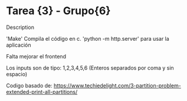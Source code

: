 # Tarea {3} - Grupo{6}
Description


'Make' Compila el código en c.
'python -m http.server' para usar la aplicación

Falta mejorar el frontend

Los inputs son de tipo:
1,2,3,4,5,6 (Enteros separados por coma y sin espacio)

Codigo basado de: https://www.techiedelight.com/3-partition-problem-extended-print-all-partitions/
